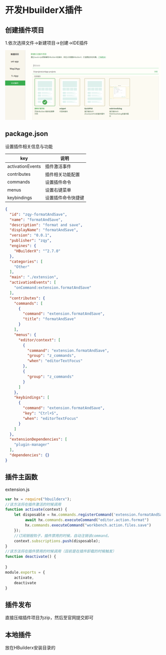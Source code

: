 # 开发HbuilderX插件

## 创建插件项目

1.依次选择文件->新建项目->创建->IDE插件

![image-20220324213155701](../../imgs/uniapp-3.png)

## package.json

设置插件相关信息与功能

| key              | 说明               |
| ---------------- | ------------------ |
| activationEvents | 插件激活事件       |
| contributes      | 插件相关功能配置   |
| commands         | 设置插件命令       |
| menus            | 设置右键菜单       |
| keybindings      | 设置插件命令快捷键 |

```json
{
  "id": "zqy-formatAndSave",
  "name": "formatAndSave", 
  "description": "format and save",
  "displayName": "formatAndSave",
  "version": "0.0.1",
  "publisher": "zqy",
  "engines": {
    "HBuilderX": "^2.7.0"
  },
  "categories": [
    "Other"
  ],
  "main": "./extension",
  "activationEvents": [
    "onCommand:extension.formatAndSave"
  ],
  "contributes": {
    "commands": [
      {
        "command": "extension.formatAndSave",
        "title": "formatAndSave"
      }
    ],
    "menus": {
      "editor/context": [
        {
          "command": "extension.formatAndSave",
          "group": "z_commands",
          "when": "editorTextFocus"
        },
        {
          "group": "z_commands"
        }
      ]
    },
    "keybindings": [
      {
        "command": "extension.formatAndSave",
        "key": "Ctrl+S",
        "when": "editorTextFocus"
      }
    ]
  },
  "extensionDependencies": [
    "plugin-manager"
  ],
  "dependencies": {}
}
```

## 插件主函数

extension.js

```js
var hx = require("hbuilderx");
//该方法将在插件激活的时候调用
function activate(context) {
	let disposable = hx.commands.registerCommand('extension.formatAndSave', async() => {
         await hx.commands.executeCommand("editor.action.format")
		 hx.commands.executeCommand("workbench.action.files.save")
	});
	//订阅销毁钩子，插件禁用的时候，自动注销该command。
	context.subscriptions.push(disposable);
}
//该方法将在插件禁用的时候调用（目前是在插件卸载的时候触发）
function deactivate() {

}
module.exports = {
	activate,
	deactivate
}
```

## 插件发布

直接压缩插件项目为zip，然后至官网提交即可

## 本地插件

放在HBuilderx安装目录的

